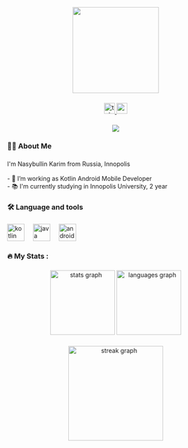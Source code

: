 <div align="center">
  <img height="200" src="https://media.tenor.com/yIZbhasDNm0AAAAd/blue-lock-isagi.gif" border-radius: "10" />
</div>

###

<div align="center">
  <a href="https://t.me/karim_nasybullin" target="_blank">
    <img src="https://img.shields.io/static/v1?message=Telegram&logo=telegram&label=&color=2CA5E0&logoColor=white&labelColor=&style=for-the-badge" height="25" alt="telegram logo"  />
  </a>
  <a href="https://www.youtube.com/channel/UCZU7Py9tMDOZHuj9FbiC8rw" target="_blank">
    <img src="https://img.shields.io/static/v1?message=Youtube&logo=youtube&label=&color=FF0000&logoColor=white&labelColor=&style=for-the-badge" height="25" alt="youtube logo"  />
  </a>
</div>

###

<div align="center">
  <img src="https://visitor-badge.laobi.icu/badge?page_id=kartofanych.kartofanych&"  />
</div>

###

<h3 align="left">👩‍💻  About Me</h3>

###

<p align="left">I'm Nasybullin Karim from Russia, Innopolis<br><br>- 🔭 I’m working as Kotlin Android Mobile Developer<br>- 📚 I'm currently studying in Innopolis University, 2 year</p>

###

<h3 align="left">🛠 Language and tools</h3>

###

<div align="left">
  <img src="https://cdn.jsdelivr.net/gh/devicons/devicon/icons/kotlin/kotlin-original.svg" height="40" alt="kotlin logo"  />
  <img width="12" />
  <img src="https://skillicons.dev/icons?i=java" height="40" alt="java logo"  />
  <img width="12" />
  <img src="https://cdn.jsdelivr.net/gh/devicons/devicon/icons/androidstudio/androidstudio-original.svg" height="40" alt="androidstudio logo"  />
</div>

###

<h3 align="left">🔥   My Stats :</h3>

###

<div align="center">
  <img src="https://github-readme-stats.vercel.app/api?username=kartofanych&hide_title=false&hide_rank=false&show_icons=true&include_all_commits=true&count_private=true&disable_animations=false&theme=dracula&locale=en&hide_border=false&order=1" height="150" alt="stats graph"  />
  <img src="https://github-readme-stats.vercel.app/api/top-langs?username=kartofanych&locale=en&hide_title=false&layout=compact&card_width=320&langs_count=5&theme=dracula&hide_border=false&order=2" height="150" alt="languages graph"  />
</div>

###

<div align="center">
  <img src="https://streak-stats.demolab.com?user=kartofanych&locale=en&mode=daily&theme=dark&hide_border=false&border_radius=5&order=3" height="220" alt="streak graph"  />
</div>

